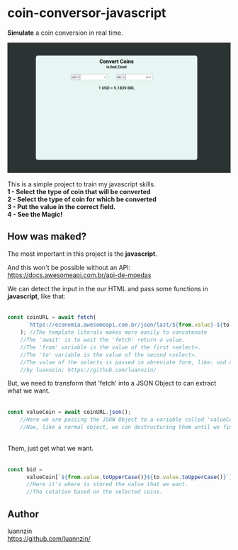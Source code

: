 # coin-conversor-javascript
**Simulate** a coin conversion in real time.

<img src="./preview.png">

This is a simple project to train my javascript skills. <br>
**1 - Select the type of coin that will be converted** <br>
**2 - Select the type of coin for which be converted** <br>
**3 - Put the value in the correct field.** <br>
**4 - See the Magic!** <br>

## How was maked?

The most important in this project is the **javascript**.

And this won't be possible without an API:
https://docs.awesomeapi.com.br/api-de-moedas <br>

We can detect the input in the our HTML and pass some functions in **javascript**, like that:

```js

const coinURL = await fetch(
      `https://economia.awesomeapi.com.br/json/last/${from.value}-${to.value}`
    ); //The template literals makes more easily to concatenate
    //The 'await' is to wait the 'fetch' return a value.
    //The 'from' variable is the value of the first <select>.
    //The 'to' variable is the value of the second <select>.
    //The value of the selects is passed in abreviate form, like: usd or brl.
    //by luannzin; https://github.com/luannzin/

```

But, we need to transform that 'fetch' into a JSON Object to can extract what we want.

```js

const valueCoin = await coinURL.json();
    //Here we are passing the JSON Object to a variable called 'valueCoin'.
    //Now, like a normal object, we can destructuring them until we find what we want.
   
```

Them, just get what we want.

```js

const bid =
      valueCoin[`${from.value.toUpperCase()}${to.value.toUpperCase()}`][`bid`];
      //Here it's where is stored the value that we want.
      //The cotation based on the selected coins.

```

## Author

luannzin <br>
https://github.com/luannzin/


